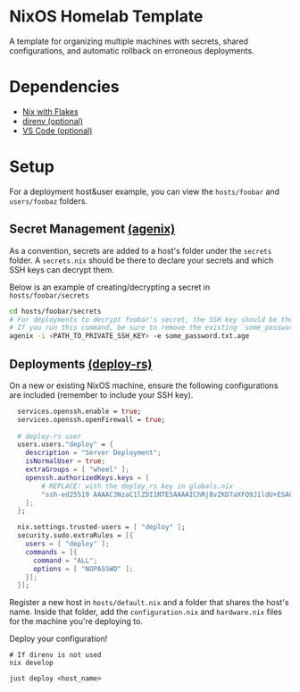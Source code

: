 # NixOS Homelab Template

A template for organizing multiple machines with secrets, shared configurations, and automatic rollback on erroneous deployments.

# Dependencies
- [Nix with Flakes](https://zero-to-nix.com/start/install)
- [direnv (optional)](https://github.com/direnv/direnv)
- [VS Code (optional)](https://code.visualstudio.com/)

# Setup
For a deployment host&user example, you can view the `hosts/foobar` and `users/foobaz` folders.

## Secret Management [(agenix)](https://github.com/ryantm/agenix)
As a convention, secrets are added to a host's folder under the `secrets` folder. A `secrets.nix` should be there to declare your secrets and which SSH keys can decrypt them.

Below is an example of creating/decrypting a secret in `hosts/foobar/secrets`
```bash
cd hosts/foobar/secrets
# For deployments to decrypt foobar's secret, the SSH key should be the one set to agenix in `globals.nix`.
# If you run this command, be sure to remove the existing `some_password.txt.age` file as you'll have no way of reading it.
agenix -i <PATH_TO_PRIVATE_SSH_KEY> -e some_password.txt.age
```

## Deployments [(deploy-rs)](https://github.com/serokell/deploy-rs)
On a new or existing NixOS machine, ensure the following configurations are included (remember to include your SSH key).
```nix
  services.openssh.enable = true;
  services.openssh.openFirewall = true;
  
  # deploy-rs user
  users.users."deploy" = {
    description = "Server Deployment";
    isNormalUser = true;
    extraGroups = [ "wheel" ];
    openssh.authorizedKeys.keys = [
        # REPLACE: with the deploy_rs key in globals.nix
        "ssh-ed25519 AAAAC3NzaC1lZDI1NTE5AAAAIChRj8vZKD7aXFQ9J1ldU+ESA8eT0aCbc6LuxNwH6Z8D some@user"
    ];
  };

  nix.settings.trusted-users = [ "deploy" ];
  security.sudo.extraRules = [{
    users = [ "deploy" ];
    commands = [{
      command = "ALL";
      options = [ "NOPASSWD" ];
    }];
  }];
```

Register a new host in `hosts/default.nix` and a folder that shares the host's name. Inside that folder, add the `configuration.nix` and `hardware.nix` files for the machine you're deploying to.

Deploy your configuration!
```
# If direnv is not used
nix develop

just deploy <host_name>
```